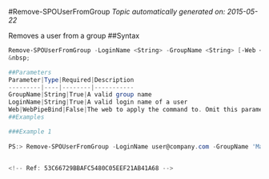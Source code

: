 #Remove-SPOUserFromGroup
*Topic automatically generated on: 2015-05-22*

Removes a user from a group
##Syntax
```powershell
Remove-SPOUserFromGroup -LoginName <String> -GroupName <String> [-Web <WebPipeBind>]```
&nbsp;

##Parameters
Parameter|Type|Required|Description
---------|----|--------|-----------
GroupName|String|True|A valid group name
LoginName|String|True|A valid login name of a user
Web|WebPipeBind|False|The web to apply the command to. Omit this parameter to use the current web.
##Examples

###Example 1
    
PS:> Remove-SPOUserFromGroup -LoginName user@company.com -GroupName 'Marketing Site Members'


<!-- Ref: 53C66729BBAFC5480C05EEF21AB41A68 -->